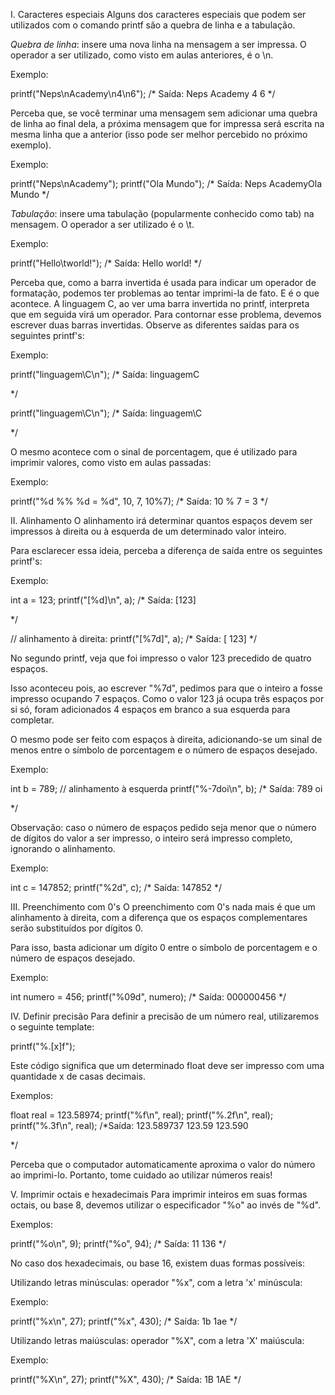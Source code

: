 I. Caracteres especiais
Alguns dos caracteres especiais que podem ser utilizados com o comando printf são a quebra de linha e a tabulação.

*Quebra de linha*: insere uma nova linha na mensagem a ser impressa. O operador a ser utilizado, como visto em aulas
anteriores, é o \n.

Exemplo:

printf("Neps\nAcademy\n4\n6");
/* Saída:
Neps
Academy
4
6
*/

Perceba que, se você terminar uma mensagem sem adicionar uma quebra de linha ao final dela, a próxima mensagem que
for impressa será escrita na mesma linha que a anterior (isso pode ser melhor percebido no próximo exemplo).

Exemplo:

printf("Neps\nAcademy");
printf("Ola Mundo");
/* Saída:
Neps
AcademyOla Mundo
*/

*Tabulação*: insere uma tabulação (popularmente conhecido como tab) na mensagem. O operador a ser utilizado é o \t.

Exemplo:

printf("Hello\tworld!");
/* Saída:
Hello   world!
*/

Perceba que, como a barra invertida é usada para indicar um operador de formatação, podemos ter problemas ao tentar
imprimi-la de fato. E é o que acontece. A linguagem C, ao ver uma barra invertida no printf, interpreta que em
seguida virá um operador. Para contornar esse problema, devemos escrever duas barras invertidas.
Observe as diferentes saídas para os seguintes printf's:

Exemplo:

printf("linguagem\C\n");
/* Saída:
linguagemC

*/

printf("linguagem\\C\n");
/* Saída:
linguagem\C

*/

O mesmo acontece com o sinal de porcentagem, que é utilizado para imprimir valores, como visto em aulas passadas:

Exemplo:

printf("%d %% %d = %d", 10, 7, 10%7);
/* Saída:
10 % 7 = 3
*/

II. Alinhamento
O alinhamento irá determinar quantos espaços devem ser impressos à direita ou à esquerda de um determinado valor inteiro.

Para esclarecer essa ideia, perceba a diferença de saída entre os seguintes printf's:

Exemplo:

int a = 123;
printf("[%d]\n", a);
/* Saída:
[123]

*/

// alinhamento à direita:
printf("[%7d]", a);
/* Saída:
[    123]
*/

No segundo printf, veja que foi impresso o valor 123 precedido de quatro espaços.

Isso aconteceu pois, ao escrever "%7d", pedimos para que o inteiro a fosse impresso ocupando 7 espaços.
Como o valor 123 já ocupa três espaços por si só, foram adicionados 4 espaços em branco a sua esquerda para completar.

O mesmo pode ser feito com espaços à direita, adicionando-se um sinal de menos entre o símbolo de porcentagem
e o número de espaços desejado.

Exemplo:

int b = 789;
// alinhamento à esquerda
printf("%-7doi\n", b);
/* Saída:
789    oi

*/

Observação: caso o número de espaços pedido seja menor que o número de dígitos do valor a ser impresso,
o inteiro será impresso completo, ignorando o alinhamento.

Exemplo:

int c = 147852;
printf("%2d", c);
/* Saída:
147852
*/

III. Preenchimento com 0's
O preenchimento com 0's nada mais é que um alinhamento à direita, com a diferença que os espaços complementares
serão substituídos por dígitos 0.

Para isso, basta adicionar um dígito 0 entre o símbolo de porcentagem e o número de espaços desejado.

Exemplo:

int numero = 456;
printf("%09d", numero);
/* Saída:
000000456
*/

IV. Definir precisão
Para definir a precisão de um número real, utilizaremos o seguinte template:

printf("%.[x]f");

Este código significa que um determinado float deve ser impresso com uma quantidade x de casas decimais.

Exemplos:

float real = 123.58974;
printf("%f\n", real);
printf("%.2f\n", real);
printf("%.3f\n", real);
/*Saída:
123.589737
123.59
123.590

*/

Perceba que o computador automaticamente aproxima o valor do número ao imprimi-lo.
Portanto, tome cuidado ao utilizar números reais!

V. Imprimir octais e hexadecimais
Para imprimir inteiros em suas formas octais, ou base 8, devemos utilizar o especificador "%o" ao invés de "%d".

Exemplos:

printf("%o\n", 9);
printf("%o", 94);
/* Saída:
11
136
*/

No caso dos hexadecimais, ou base 16, existem duas formas possíveis:

Utilizando letras minúsculas: operador "%x", com a letra 'x' minúscula:

Exemplo:

printf("%x\n", 27);
printf("%x", 430);
/* Saída:
1b
1ae
*/

Utilizando letras maiúsculas: operador "%X", com a letra 'X' maiúscula:

Exemplo:

printf("%X\n", 27);
printf("%X", 430);
/* Saída:
1B
1AE
*/